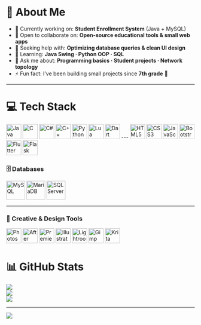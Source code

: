 # 💫 About Me
- 🔭 Currently working on: **Student Enrollment System** (Java + MySQL)  
- 🤝 Open to collaborate on: **Open-source educational tools & small web apps**  
- 🤔 Seeking help with: **Optimizing database queries & clean UI design**  
- 🌱 Learning: **Java Swing · Python OOP · SQL**  
- 💬 Ask me about: **Programming basics · Student projects · Network topology**  
- ⚡ Fun fact: I’ve been building small projects since **7th grade** 🚀  

---

# 💻 Tech Stack
<p align="left">  
  <!-- Programming Languages -->
  <img src="https://cdn.jsdelivr.net/gh/devicons/devicon/icons/java/java-original.svg" width="40" height="40" alt="Java"/>  
  <img src="https://cdn.jsdelivr.net/gh/devicons/devicon/icons/c/c-original.svg" width="40" height="40" alt="C"/>  
  <img src="https://cdn.jsdelivr.net/gh/devicons/devicon/icons/csharp/csharp-original.svg" width="40" height="40" alt="C#"/>  
  <img src="https://cdn.jsdelivr.net/gh/devicons/devicon/icons/cplusplus/cplusplus-original.svg" width="40" height="40" alt="C++"/>  
  <img src="https://cdn.jsdelivr.net/gh/devicons/devicon/icons/python/python-original.svg" width="40" height="40" alt="Python"/>  
  <img src="https://cdn.jsdelivr.net/gh/devicons/devicon/icons/lua/lua-original.svg" width="40" height="40" alt="Lua"/>  
  <img src="https://cdn.jsdelivr.net/gh/devicons/devicon/icons/dart/dart-original.svg" width="40" height="40" alt="Dart"/>  
  ---

  <!-- Web -->
  <img src="https://cdn.jsdelivr.net/gh/devicons/devicon/icons/html5/html5-original.svg" width="40" height="40" alt="HTML5"/>  
  <img src="https://cdn.jsdelivr.net/gh/devicons/devicon/icons/css3/css3-original.svg" width="40" height="40" alt="CSS3"/>  
  <img src="https://cdn.jsdelivr.net/gh/devicons/devicon/icons/javascript/javascript-original.svg" width="40" height="40" alt="JavaScript"/>  
  <img src="https://cdn.jsdelivr.net/gh/devicons/devicon/icons/bootstrap/bootstrap-original.svg" width="40" height="40" alt="Bootstrap"/>  
  <img src="https://cdn.jsdelivr.net/gh/devicons/devicon/icons/flutter/flutter-original.svg" width="40" height="40" alt="Flutter"/>  
  <img src="https://cdn.jsdelivr.net/gh/devicons/devicon/icons/flask/flask-original.svg" width="40" height="40" alt="Flask"/>  
</p>

### 🗄️ Databases  
<p align="left">  
  <img src="https://cdn.jsdelivr.net/gh/devicons/devicon/icons/mysql/mysql-original-wordmark.svg" width="50" height="50" alt="MySQL"/>  
  <img src="https://cdn.jsdelivr.net/gh/devicons/devicon/icons/mariadb/mariadb-original-wordmark.svg" width="50" height="50" alt="MariaDB"/>  
  <img src="https://cdn.jsdelivr.net/gh/devicons/devicon/icons/microsoftsqlserver/microsoftsqlserver-plain-wordmark.svg" width="50" height="50" alt="SQL Server"/>  
</p>  

---

### 🎨 Creative & Design Tools  
<p align="left">  
  <img src="https://cdn.jsdelivr.net/gh/devicons/devicon/icons/photoshop/photoshop-plain.svg" width="40" height="40" alt="Photoshop"/>  
  <img src="https://cdn.jsdelivr.net/gh/devicons/devicon/icons/aftereffects/aftereffects-original.svg" width="40" height="40" alt="After Effects"/>  
  <img src="https://cdn.jsdelivr.net/gh/devicons/devicon/icons/premierepro/premierepro-original.svg" width="40" height="40" alt="Premiere Pro"/>  
  <img src="https://cdn.jsdelivr.net/gh/devicons/devicon/icons/illustrator/illustrator-plain.svg" width="40" height="40" alt="Illustrator"/>  
  <img src="https://cdn.jsdelivr.net/gh/devicons/devicon/icons/lightroom/lightroom-original.svg" width="40" height="40" alt="Lightroom"/>  
  <img src="https://cdn.jsdelivr.net/gh/devicons/devicon/icons/gimp/gimp-original.svg" width="40" height="40" alt="Gimp"/>  
  <img src="https://cdn.jsdelivr.net/gh/devicons/devicon/icons/krita/krita-plain.svg" width="40" height="40" alt="Krita"/>  
</p>  

# 📊 GitHub Stats
![](https://github-readme-stats.vercel.app/api?username=Lazydev69&theme=shadow_blue&hide_border=false&include_all_commits=false&count_private=false)  
![](https://nirzak-streak-stats.vercel.app/?user=Lazydev69&theme=shadow_blue&hide_border=false)  
![](https://github-readme-stats.vercel.app/api/top-langs/?username=Lazydev69&theme=shadow_blue&hide_border=false&include_all_commits=false&count_private=false&layout=compact)  

---

[![](https://visitcount.itsvg.in/api?id=Lazydev69&icon=0&color=0)](https://visitcount.itsvg.in)  

<!-- Profile styled with GPRM ( https://gprm.itsvg.in ) -->
